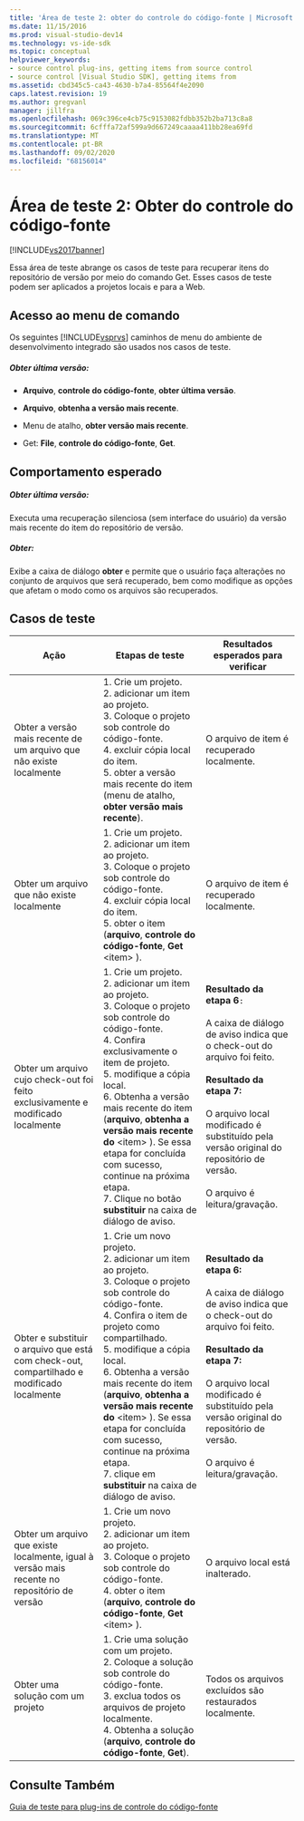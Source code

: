 ```yaml
---
title: 'Área de teste 2: obter do controle do código-fonte | Microsoft Docs'
ms.date: 11/15/2016
ms.prod: visual-studio-dev14
ms.technology: vs-ide-sdk
ms.topic: conceptual
helpviewer_keywords:
- source control plug-ins, getting items from source control
- source control [Visual Studio SDK], getting items from
ms.assetid: cbd345c5-ca43-4630-b7a4-85564f4e2090
caps.latest.revision: 19
ms.author: gregvanl
manager: jillfra
ms.openlocfilehash: 069c396ce4cb75c9153082fdbb352b2ba713c8a8
ms.sourcegitcommit: 6cfffa72af599a9d667249caaaa411bb28ea69fd
ms.translationtype: MT
ms.contentlocale: pt-BR
ms.lasthandoff: 09/02/2020
ms.locfileid: "68156014"
---
```

# <a name="test-area-2-get-from-source-control"></a>Área de teste 2: Obter do controle do código-fonte
[!INCLUDE[vs2017banner](../../includes/vs2017banner.md)]

Essa área de teste abrange os casos de teste para recuperar itens do repositório de versão por meio do comando Get. Esses casos de teste podem ser aplicados a projetos locais e para a Web.  
  
## <a name="command-menu-access"></a>Acesso ao menu de comando  
 Os seguintes [!INCLUDE[vsprvs](../../includes/vsprvs-md.md)] caminhos de menu do ambiente de desenvolvimento integrado são usados nos casos de teste.  
  
##### <a name="get-latest-version"></a>Obter última versão:  
  
- **Arquivo**, **controle do código-fonte**, **obter última versão**.  
  
- **Arquivo**, **obtenha a versão mais recente**.  
  
- Menu de atalho, **obter versão mais recente**.  
  
- Get: **File**, **controle do código-fonte**, **Get**.  
  
## <a name="expected-behavior"></a>Comportamento esperado  
  
##### <a name="get-latest-version"></a>Obter última versão:  
 Executa uma recuperação silenciosa (sem interface do usuário) da versão mais recente do item do repositório de versão.  
  
##### <a name="get"></a>Obter:  
 Exibe a caixa de diálogo **obter** e permite que o usuário faça alterações no conjunto de arquivos que será recuperado, bem como modifique as opções que afetam o modo como os arquivos são recuperados.  
  
## <a name="test-cases"></a>Casos de teste  
  
|Ação|Etapas de teste|Resultados esperados para verificar|  
|------------|----------------|--------------------------------|  
|Obter a versão mais recente de um arquivo que não existe localmente|1. Crie um projeto.<br />2. adicionar um item ao projeto.<br />3. Coloque o projeto sob controle do código-fonte.<br />4. excluir cópia local do item.<br />5. obter a versão mais recente do item (menu de atalho, **obter versão mais recente**).|O arquivo de item é recuperado localmente.|  
|Obter um arquivo que não existe localmente|1. Crie um projeto.<br />2. adicionar um item ao projeto.<br />3. Coloque o projeto sob controle do código-fonte.<br />4. excluir cópia local do item.<br />5. obter o item (**arquivo**, **controle do código-fonte**, **Get** \<item> ).|O arquivo de item é recuperado localmente.|  
|Obter um arquivo cujo check-out foi feito exclusivamente e modificado localmente|1. Crie um projeto.<br />2. adicionar um item ao projeto.<br />3. Coloque o projeto sob controle do código-fonte.<br />4. Confira exclusivamente o item de projeto.<br />5. modifique a cópia local.<br />6. Obtenha a versão mais recente do item (**arquivo**, **obtenha a versão mais recente do** \<item> ). Se essa etapa for concluída com sucesso, continue na próxima etapa.<br />7. Clique no botão **substituir** na caixa de diálogo de aviso.|**Resultado da etapa 6**`:`<br /><br /> A caixa de diálogo de aviso indica que o check-out do arquivo foi feito.<br /><br /> **Resultado da etapa 7:**<br /><br /> O arquivo local modificado é substituído pela versão original do repositório de versão.<br /><br /> O arquivo é leitura/gravação.|  
|Obter e substituir o arquivo que está com check-out, compartilhado e modificado localmente|1. Crie um novo projeto.<br />2. adicionar um item ao projeto.<br />3. Coloque o projeto sob controle do código-fonte.<br />4. Confira o item de projeto como compartilhado.<br />5. modifique a cópia local.<br />6. Obtenha a versão mais recente do item (**arquivo**, **obtenha a versão mais recente do** \<item> ). Se essa etapa for concluída com sucesso, continue na próxima etapa.<br />7. clique em **substituir** na caixa de diálogo de aviso.|**Resultado da etapa 6:**<br /><br /> A caixa de diálogo de aviso indica que o check-out do arquivo foi feito.<br /><br /> **Resultado da etapa 7:**<br /><br /> O arquivo local modificado é substituído pela versão original do repositório de versão.<br /><br /> O arquivo é leitura/gravação.|  
|Obter um arquivo que existe localmente, igual à versão mais recente no repositório de versão|1. Crie um novo projeto.<br />2. adicionar um item ao projeto.<br />3. Coloque o projeto sob controle do código-fonte.<br />4. obter o item (**arquivo**, **controle do código-fonte**, **Get** \<item> ).|O arquivo local está inalterado.|  
|Obter uma solução com um projeto|1. Crie uma solução com um projeto.<br />2. Coloque a solução sob controle do código-fonte.<br />3. exclua todos os arquivos de projeto localmente.<br />4. Obtenha a solução (**arquivo**, **controle do código-fonte**, **Get**).|Todos os arquivos excluídos são restaurados localmente.|  
  
## <a name="see-also"></a>Consulte Também  
 [Guia de teste para plug-ins de controle do código-fonte](../../extensibility/internals/test-guide-for-source-control-plug-ins.md)

